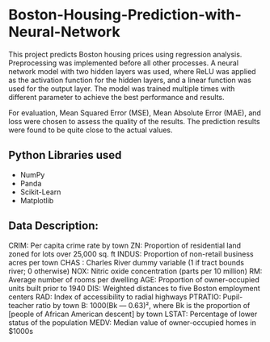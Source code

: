 # Boston-Housing-Prediction-with-Neural-Network

This project predicts Boston housing prices using regression analysis. Preprocessing was implemented before all other processes. A neural network model with two hidden layers was used, where ReLU was applied as the activation function for the hidden layers, and a linear function was used for the output layer. The model was trained multiple times with different parameter to achieve the best performance and results.

For evaluation, Mean Squared Error (MSE), Mean Absolute Error (MAE), and loss were chosen to assess the quality of the results. The prediction results were found to be quite close to the actual values.

## Python Libraries used

- NumPy
- Panda
- Scikit-Learn
- Matplotlib

## Data Description:

CRIM: Per capita crime rate by town
ZN: Proportion of residential land zoned for lots over 25,000 sq. ft
INDUS: Proportion of non-retail business acres per town
CHAS : Charles River dummy variable (1 if tract bounds river; 0 otherwise)
NOX: Nitric oxide concentration (parts per 10 million)
RM: Average number of rooms per dwelling
AGE: Proportion of owner-occupied units built prior to 1940
DIS: Weighted distances to five Boston employment centers
RAD: Index of accessibility to radial highways
PTRATIO: Pupil-teacher ratio by town
B: 1000(Bk — 0.63)², where Bk is the proportion of [people of African American descent] by town
LSTAT: Percentage of lower status of the population
MEDV: Median value of owner-occupied homes in $1000s
